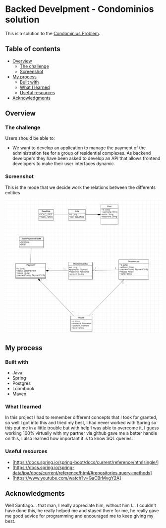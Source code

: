 # Backed Develpment - Condominios solution

This is a solution to the [Condominios Problem](https://docs.google.com/document/d/1zzsqkPDKyzaKPqOvgg547dblRVscUKK2/edit?usp=sharing&ouid=113672175879405012923&rtpof=true&sd=true).

## Table of contents

- [Overview](#overview)
  - [The challenge](#the-challenge)
  - [Screenshot](#screenshot)
- [My process](#my-process)
  - [Built with](#built-with)
  - [What I learned](#what-i-learned)
  - [Useful resources](#useful-resources)
- [Acknowledgments](#acknowledgments)


## Overview

### The challenge

Users should be able to:

- We want to develop an application to manage the payment of the administration fee for a group of residential complexes. As backend developers they have been asked to develop an API that allows frontend developers to make their user interfaces dynamic.

### Screenshot
This is the mode that we decide work the relations between the differents entities

![](./Screenshot/relations.png)

## My process

### Built with

- Java
- Spring
- Postgres
- Loombook
- Maven


### What I learned

 In this project I had to remember different concepts that I took for granted, so well I got into this and tried my best, I had never worked with Spring so this put me in a little trouble but with help I was able to overcome it, I guess working 100% virtually with my partner via github gave me a better handle on this, I also learned how important it is to know SQL queries.

### Useful resources

- [https://docs.spring.io/spring-boot/docs/current/reference/htmlsingle/]
- [https://docs.spring.io/spring-data/jpa/docs/current/reference/html/#repositories.query-methods]
- [https://www.youtube.com/watch?v=GaCBrMvgY2A]

## Acknowledgments

Well Santiago... that man, I really appreciate him, without him I... I couldn't have done this, he really helped me and stayed there for me, he really gave me good advice for programming and encouraged me to keep giving my best.


